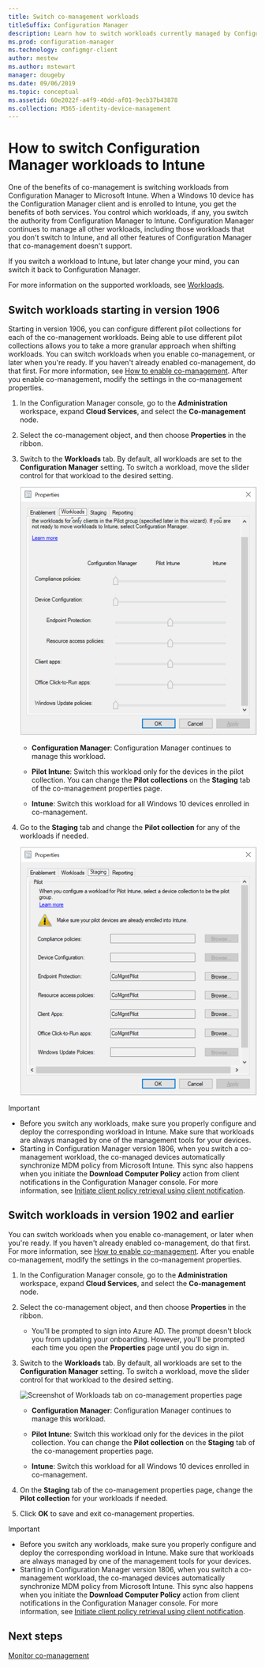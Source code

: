 ```yaml
---
title: Switch co-management workloads
titleSuffix: Configuration Manager
description: Learn how to switch workloads currently managed by Configuration Manager to Microsoft Intune.
ms.prod: configuration-manager
ms.technology: configmgr-client
author: mestew
ms.author: mstewart
manager: dougeby
ms.date: 09/06/2019
ms.topic: conceptual
ms.assetid: 60e2022f-a4f9-40dd-af01-9ecb37b43878
ms.collection: M365-identity-device-management
---
```


# How to switch Configuration Manager workloads to Intune

One of the benefits of co-management is switching workloads from Configuration Manager to Microsoft Intune. When a Windows 10 device has the Configuration Manager client and is enrolled to Intune, you get the benefits of both services. You control which workloads, if any, you switch the authority from Configuration Manager to Intune. Configuration Manager continues to manage all other workloads, including those workloads that you don't switch to Intune, and all other features of Configuration Manager that co-management doesn't support.

If you switch a workload to Intune, but later change your mind, you can switch it back to Configuration Manager.

For more information on the supported workloads, see [Workloads](/sccm/comanage/workloads).

## Switch workloads starting in version 1906
<!--3555750 FKA 1357954 -->
Starting in version 1906, you can configure different pilot collections for each of the co-management workloads. Being able to use different pilot collections allows you to take a more granular approach when shifting workloads. You can switch workloads when you enable co-management, or later when you're ready. If you haven't already enabled co-management, do that first. For more information, see [How to enable co-management](/sccm/comanage/how-to-enable). After you enable co-management, modify the settings in the co-management properties.

1. In the Configuration Manager console, go to the **Administration** workspace, expand **Cloud Services**, and select the **Co-management** node.  
2. Select the co-management object, and then choose **Properties** in the ribbon.  
3. Switch to the **Workloads** tab. By default, all workloads are set to the **Configuration Manager** setting. To switch a workload, move the slider control for that workload to the desired setting.  

    ![Screenshot of Workloads tab on co-management properties page](media/3555750-co-management-workloads-tab.png)

    - **Configuration Manager**: Configuration Manager continues to manage this workload.  

    - **Pilot Intune**: Switch this workload only for the devices in the pilot collection. You can change the **Pilot collections** on the **Staging** tab of the co-management properties page.  

    - **Intune**: Switch this workload for all Windows 10 devices enrolled in co-management.  

4. Go to the **Staging** tab and change the **Pilot collection** for any of the workloads if needed.
  
   ![Screenshot of Workloads tab on co-management properties page](media/3555750-co-management-staging-tab.png)

> [!Important]  
> - Before you switch any workloads, make sure you properly configure and deploy the corresponding workload in Intune. Make sure that workloads are always managed by one of the management tools for your devices.
> - Starting in Configuration Manager version 1806, when you switch a co-management workload, the co-managed devices automatically synchronize MDM policy from Microsoft Intune. This sync also happens when you initiate the **Download Computer Policy** action from client notifications in the Configuration Manager console. For more information, see [Initiate client policy retrieval using client notification](/sccm/core/clients/manage/manage-clients##BKMK_PolicyRetrieval). <!--1357377-->

## Switch workloads in version 1902 and earlier

You can switch workloads when you enable co-management, or later when you're ready. If you haven't already enabled co-management, do that first. For more information, see [How to enable co-management](/sccm/comanage/how-to-enable). After you enable co-management, modify the settings in the co-management properties.

1. In the Configuration Manager console, go to the **Administration** workspace, expand **Cloud Services**, and select the **Co-management** node.  

2. Select the co-management object, and then choose **Properties** in the ribbon.
   - You'll be prompted to sign into Azure AD. The prompt doesn't block you from updating your onboarding. However, you'll be prompted each time you open the **Properties** page until you do sign in.

3. Switch to the **Workloads** tab. By default, all workloads are set to the **Configuration Manager** setting. To switch a workload, move the slider control for that workload to the desired setting.  

    ![Screenshot of Workloads tab on co-management properties page](media/properties-workloads.png)

    - **Configuration Manager**: Configuration Manager continues to manage this workload.  

    - **Pilot Intune**: Switch this workload only for the devices in the pilot collection. You can change the **Pilot collection** on the **Staging** tab of the co-management properties page.  

    - **Intune**: Switch this workload for all Windows 10 devices enrolled in co-management.  

4. On the **Staging** tab of the co-management properties page, change the **Pilot collection** for your workloads if needed.

5. Click **OK** to save and exit co-management properties.

> [!Important]  
> - Before you switch any workloads, make sure you properly configure and deploy the corresponding workload in Intune. Make sure that workloads are always managed by one of the management tools for your devices. 
> - Starting in Configuration Manager version 1806, when you switch a co-management workload, the co-managed devices automatically synchronize MDM policy from Microsoft Intune. This sync also happens when you initiate the **Download Computer Policy** action from client notifications in the Configuration Manager console. For more information, see [Initiate client policy retrieval using client notification](/sccm/core/clients/manage/manage-clients##BKMK_PolicyRetrieval). <!--1357377-->

## Next steps

[Monitor co-management](/sccm/comanage/how-to-monitor)
